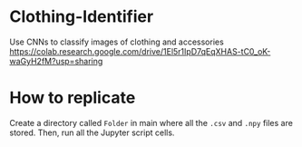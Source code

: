 # Clothing-Identifier

Use CNNs to classify images of clothing and accessories
https://colab.research.google.com/drive/1El5r1IpD7qEqXHAS-tC0_oK-waGyH2fM?usp=sharing

# How to replicate

Create a directory called `Folder` in main where all the `.csv` and `.npy` files are stored.
Then, run all the Jupyter script cells.
